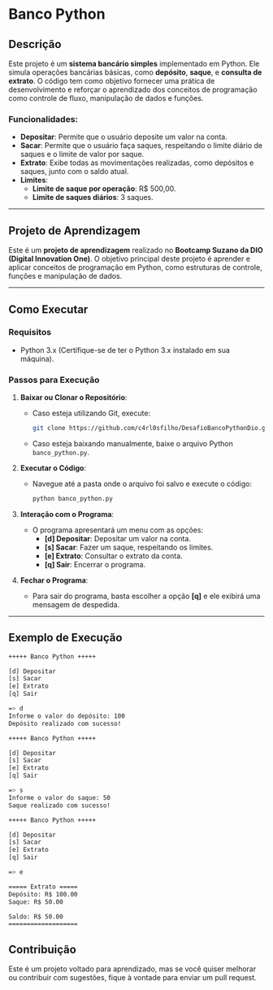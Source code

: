 # Banco Python

## Descrição

Este projeto é um **sistema bancário simples** implementado em Python. Ele simula operações bancárias básicas, como **depósito**, **saque**, e **consulta de extrato**. O código tem como objetivo fornecer uma prática de desenvolvimento e reforçar o aprendizado dos conceitos de programação como controle de fluxo, manipulação de dados e funções.

### Funcionalidades:
- **Depositar**: Permite que o usuário deposite um valor na conta.
- **Sacar**: Permite que o usuário faça saques, respeitando o limite diário de saques e o limite de valor por saque.
- **Extrato**: Exibe todas as movimentações realizadas, como depósitos e saques, junto com o saldo atual.
- **Limites**: 
  - **Limite de saque por operação**: R$ 500,00.
  - **Limite de saques diários**: 3 saques.

---

## Projeto de Aprendizagem

Este é um **projeto de aprendizagem** realizado no **Bootcamp Suzano da DIO (Digital Innovation One)**. O objetivo principal deste projeto é aprender e aplicar conceitos de programação em Python, como estruturas de controle, funções e manipulação de dados.

---

## Como Executar

### Requisitos

- Python 3.x (Certifique-se de ter o Python 3.x instalado em sua máquina).

### Passos para Execução

1. **Baixar ou Clonar o Repositório**:
   - Caso esteja utilizando Git, execute:
     ```bash
     git clone https://github.com/c4rl0sfilho/DesafioBancoPythonDio.git
     ```
   - Caso esteja baixando manualmente, baixe o arquivo Python `banco_python.py`.

2. **Executar o Código**:
   - Navegue até a pasta onde o arquivo foi salvo e execute o código:
     ```bash
     python banco_python.py
     ```

3. **Interação com o Programa**:
   - O programa apresentará um menu com as opções:
     - **[d] Depositar**: Depositar um valor na conta.
     - **[s] Sacar**: Fazer um saque, respeitando os limites.
     - **[e] Extrato**: Consultar o extrato da conta.
     - **[q] Sair**: Encerrar o programa.

4. **Fechar o Programa**:
   - Para sair do programa, basta escolher a opção **[q]** e ele exibirá uma mensagem de despedida.

---

## Exemplo de Execução

```bash
+++++ Banco Python +++++

[d] Depositar
[s] Sacar
[e] Extrato
[q] Sair

=> d
Informe o valor do depósito: 100
Depósito realizado com sucesso!

+++++ Banco Python +++++

[d] Depositar
[s] Sacar
[e] Extrato
[q] Sair

=> s
Informe o valor do saque: 50
Saque realizado com sucesso!

+++++ Banco Python +++++

[d] Depositar
[s] Sacar
[e] Extrato
[q] Sair

=> e

===== Extrato =====
Depósito: R$ 100.00
Saque: R$ 50.00

Saldo: R$ 50.00
===================

```
## Contribuição

Este é um projeto voltado para aprendizado, mas se você quiser melhorar ou contribuir com sugestões, fique à vontade para enviar um pull request.
